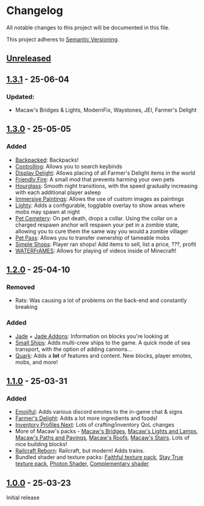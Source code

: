 # Changelog

All notable changes to this project will be documented in this file.

This project adheres to [Semantic Versioning](https://semver.org).

## [Unreleased]

## [1.3.1] - 25-06-04
### Updated:
- Macaw's Bridges & Lights, ModernFix, Waystones, JEI, Farmer's Delight

## [1.3.0] - 25-05-05
### Added
- [Backpacked](https://www.curseforge.com/minecraft/mc-mods/backpacked): Backpacks!
- [Controlling](https://www.curseforge.com/minecraft/mc-mods/controlling): Allows you to search keybinds
- [Display Delight](https://www.curseforge.com/minecraft/mc-mods/display-delight): Allows placing of all Farmer's Delight items in the world
- [Friendly Fire](https://www.curseforge.com/minecraft/mc-mods/friendly-fire): A small mod that prevents harming your own pets
- [Hourglass](https://www.curseforge.com/minecraft/mc-mods/hourglass): Smooth night transitions, with the speed gradually increasing with each additional player asleep
- [Immersive Paintings](https://www.curseforge.com/minecraft/mc-mods/immersive-paintings): Allows the use of custom images as paintings
- [Lighty](https://www.curseforge.com/minecraft/mc-mods/lighty): Adds a configurable, togglable overlay to show areas where mobs may spawn at night
- [Pet Cemetery](https://www.curseforge.com/minecraft/mc-mods/pet-cemetery): On pet death, drops a collar. Using the collar on a charged respawn anchor will respawn your pet in a zombie state, allowing you to cure them the same way you would a zombie villager
- [Pet Pass](https://www.curseforge.com/minecraft/mc-mods/pet-transfer-trade-your-pets): Allows you to transfer ownership of tameable mobs
- [Simple Shops](https://www.curseforge.com/minecraft/mc-mods/simple-shops): Player ran shops! Add items to sell, list a price, ???, profit
- [WATERFrAMES](https://www.curseforge.com/minecraft/mc-mods/waterframes): Allows for playing of videos inside of Minecraft!

## [1.2.0] - 25-04-10
### Removed
- Rats: Was causing a lot of problems on the back-end and constantly breaking

### Added
- [Jade](https://www.curseforge.com/minecraft/mc-mods/jade) + [Jade Addons](https://www.curseforge.com/minecraft/mc-mods/jade-addons): Information on blocks you're looking at
- [Small Ships](https://www.curseforge.com/minecraft/mc-mods/small-ships): Adds multi-crew ships to the game. A quick mode of sea transport, with the option of adding cannons...
- [Quark](https://www.curseforge.com/minecraft/mc-mods/quark): Adds a **lot** of features and content. New blocks, player emotes, mobs, and more!

## [1.1.0] - 25-03-31
### Added
- [Emojiful](https://www.curseforge.com/minecraft/mc-mods/emojiful): Adds various discord emotes to the in-game chat & signs
- [Farmer's Delight](https://www.curseforge.com/minecraft/mc-mods/farmers-delight): Adds a lot more ingredients and foods!
- [Inventory Profiles Next](https://www.curseforge.com/minecraft/mc-mods/inventory-profiles-next): Lots of crafting/inventory QoL changes
- More of Macaw's packs - [Macaw's Bridges](https://www.curseforge.com/minecraft/mc-mods/macaws-bridges), [Macaw's Lights and Lamps](https://www.curseforge.com/minecraft/mc-mods/macaws-lights-and-lamps), [Macaw's Paths and Pavings](https://www.curseforge.com/minecraft/mc-mods/macaws-paths-and-pavings), [Macaw's Roofs](https://www.curseforge.com/minecraft/mc-mods/macaws-roofs), [Macaw's Stairs](https://www.curseforge.com/minecraft/mc-mods/macaws-stairs). Lots of nice building blocks!
- [Railcraft Reborn](https://www.curseforge.com/minecraft/mc-mods/railcraft-reborn): Railcraft, but modern! Adds trains.
- Bundled shader and texture packs: [Faithful texture pack](https://faithfulpack.net/), [Stay True texture pack](https://www.planetminecraft.com/texture-pack/stay-true-4447380/), [Photon Shader](https://modrinth.com/shader/photon-shader), [Complementary shader](https://www.complementary.dev/shaders/)

## [1.0.0] - 25-03-23
Initial release

[Unreleased]: https://github.com/CPU-Blanc/CweamCraft/compare/v1.3.1...HEAD
[1.3.1]: https://github.com/CPU-Blanc/CweamCraft/compare/v1.3.0...v1.3.1
[1.3.0]: https://github.com/CPU-Blanc/CweamCraft/compare/v1.2.0...v1.3.0
[1.2.0]: https://github.com/CPU-Blanc/CweamCraft/compare/v1.1.0...v1.2.0
[1.1.0]: https://github.com/CPU-Blanc/CweamCraft/compare/v1.0.0...v1.1.0
[1.0.0]: https://github.com/CPU-Blanc/CweamCraft/tree/v1.0.0
